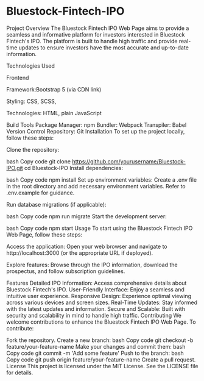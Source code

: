 # Bluestock-Fintech-IPO
Project Overview
The Bluestock Fintech IPO Web Page aims to provide a seamless and informative platform for investors interested in Bluestock Fintech's IPO. The platform is built to handle high traffic and provide real-time updates to ensure investors have the most accurate and up-to-date information.

Technologies Used


Frontend


Framework:Bootstrap 5 (via CDN link)


Styling: CSS, SCSS,


Technologies: HTML, plain JavaScript

Build Tools
Package Manager: npm
Bundler: Webpack
Transpiler: Babel
Version Control
Repository: Git
Installation
To set up the project locally, follow these steps:

Clone the repository:

bash
Copy code
git clone https://github.com/yourusername/Bluestock-IPO.git
cd Bluestock-IPO
Install dependencies:

bash
Copy code
npm install
Set up environment variables:
Create a .env file in the root directory and add necessary environment variables. Refer to .env.example for guidance.

Run database migrations (if applicable):

bash
Copy code
npm run migrate
Start the development server:

bash
Copy code
npm start
Usage
To start using the Bluestock Fintech IPO Web Page, follow these steps:

Access the application:
Open your web browser and navigate to http://localhost:3000 (or the appropriate URL if deployed).

Explore features:
Browse through the IPO information, download the prospectus, and follow subscription guidelines.

Features
Detailed IPO Information: Access comprehensive details about Bluestock Fintech's IPO.
User-Friendly Interface: Enjoy a seamless and intuitive user experience.
Responsive Design: Experience optimal viewing across various devices and screen sizes.
Real-Time Updates: Stay informed with the latest updates and information.
Secure and Scalable: Built with security and scalability in mind to handle high traffic.
Contributing
We welcome contributions to enhance the Bluestock Fintech IPO Web Page. To contribute:

Fork the repository.
Create a new branch:
bash
Copy code
git checkout -b feature/your-feature-name
Make your changes and commit them:
bash
Copy code
git commit -m 'Add some feature'
Push to the branch:
bash
Copy code
git push origin feature/your-feature-name
Create a pull request.
License
This project is licensed under the MIT License. See the LICENSE file for details.
